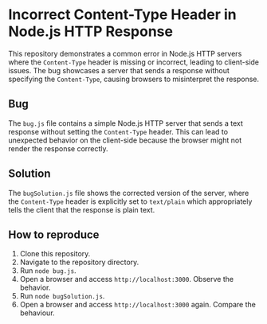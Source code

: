 # Incorrect Content-Type Header in Node.js HTTP Response

This repository demonstrates a common error in Node.js HTTP servers where the `Content-Type` header is missing or incorrect, leading to client-side issues.  The bug showcases a server that sends a response without specifying the `Content-Type`, causing browsers to misinterpret the response.

## Bug

The `bug.js` file contains a simple Node.js HTTP server that sends a text response without setting the `Content-Type` header. This can lead to unexpected behavior on the client-side because the browser might not render the response correctly.

## Solution

The `bugSolution.js` file shows the corrected version of the server, where the `Content-Type` header is explicitly set to `text/plain` which appropriately tells the client that the response is plain text.

## How to reproduce

1. Clone this repository.
2. Navigate to the repository directory.
3. Run `node bug.js`.
4. Open a browser and access `http://localhost:3000`. Observe the behavior.
5. Run `node bugSolution.js`.
6. Open a browser and access `http://localhost:3000` again. Compare the behaviour.